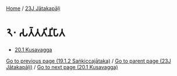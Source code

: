 
[Home](/) / [23J Jātakapāḷi](/tipitaka/23J.md)

# 𑁨𑁦 𑀲𑀢𑁆𑀢𑀢𑀺𑀦𑀺𑀧𑀸𑀢

* [20.1 Kusavagga](/tipitaka/23J/20/20.1.md)

[Go to previous page (19.1.2 Saṅkiccajātaka)](/tipitaka/23J/19/19.1/19.1.2.md) / [Go to parent page (23J Jātakapāḷi)](/tipitaka/23J/0.md) / [Go to next page (20.1 Kusavagga)](/tipitaka/23J/20/20.1.md)


